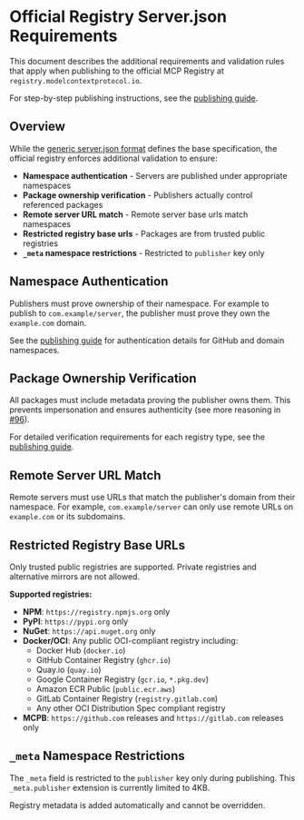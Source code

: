 # Official Registry Server.json Requirements

This document describes the additional requirements and validation rules that apply when publishing to the official MCP Registry at `registry.modelcontextprotocol.io`.

For step-by-step publishing instructions, see the [publishing guide](../../guides/publishing/publish-server.md).

## Overview

While the [generic server.json format](./generic-server-json.md) defines the base specification, the official registry enforces additional validation to ensure:

- **Namespace authentication** - Servers are published under appropriate namespaces
- **Package ownership verification** - Publishers actually control referenced packages
- **Remote server URL match** - Remote server base urls match namespaces
- **Restricted registry base urls** - Packages are from trusted public registries
- **`_meta` namespace restrictions** - Restricted to `publisher` key only

## Namespace Authentication

Publishers must prove ownership of their namespace. For example to publish to `com.example/server`, the publisher must prove they own the `example.com` domain.

See the [publishing guide](../../guides/publishing/publish-server.md) for authentication details for GitHub and domain namespaces.

## Package Ownership Verification

All packages must include metadata proving the publisher owns them. This prevents impersonation and ensures authenticity (see more reasoning in [#96](https://github.com/modelcontextprotocol/registry/issues/96)).

For detailed verification requirements for each registry type, see the [publishing guide](../../guides/publishing/publish-server.md).

## Remote Server URL Match

Remote servers must use URLs that match the publisher's domain from their namespace. For example, `com.example/server` can only use remote URLs on `example.com` or its subdomains.

## Restricted Registry Base URLs

Only trusted public registries are supported. Private registries and alternative mirrors are not allowed.

**Supported registries:**
- **NPM**: `https://registry.npmjs.org` only
- **PyPI**: `https://pypi.org` only
- **NuGet**: `https://api.nuget.org` only
- **Docker/OCI**: Any public OCI-compliant registry including:
  - Docker Hub (`docker.io`)
  - GitHub Container Registry (`ghcr.io`)
  - Quay.io (`quay.io`)
  - Google Container Registry (`gcr.io`, `*.pkg.dev`)
  - Amazon ECR Public (`public.ecr.aws`)
  - GitLab Container Registry (`registry.gitlab.com`)
  - Any other OCI Distribution Spec compliant registry
- **MCPB**: `https://github.com` releases and `https://gitlab.com` releases only

## `_meta` Namespace Restrictions

The `_meta` field is restricted to the `publisher` key only during publishing. This `_meta.publisher` extension is currently limited to 4KB.

Registry metadata is added automatically and cannot be overridden.
